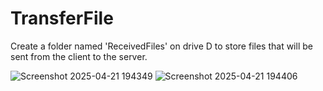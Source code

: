 # TransferFile

Create a folder named 'ReceivedFiles' on drive D to store files that will be sent from the client to the server.


![Screenshot 2025-04-21 194349](https://github.com/user-attachments/assets/0df536c0-5e92-4286-a3b7-7d91f52aa0cf) ![Screenshot 2025-04-21 194406](https://github.com/user-attachments/assets/c4e33970-b42c-4fee-ad4f-f31abb17e65f)
